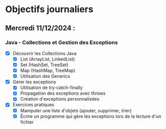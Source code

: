 # Objectifs journaliers

## Mercredi 11/12/2024 :

### Java - Collections et Gestion des Exceptions

- [x] Découvrir les Collections Java
  - [x] List (ArrayList, LinkedList)
  - [x] Set (HashSet, TreeSet)
  - [x] Map (HashMap, TreeMap)
  - [x] Utilisation des Generics

- [x] Gérer les exceptions
  - [x] Utilisation de try-catch-finally
  - [x] Propagation des exceptions avec throws
  - [x] Création d'exceptions personnalisées

- [x] Exercices pratiques
  - [x] Manipuler une liste d'objets (ajouter, supprimer, trier)
  - [x] Écrire un programme qui gère les exceptions lors de la lecture d'un fichier 
